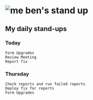 # ![me](https://avatars2.githubusercontent.com/u/5232044?s=50&v=4) ben's stand up

## My daily stand-ups

### Today

    Form Upgrades
    Review Meeting
    Report fix

### Thursday

    Check reports and run failed reports
    Deploy fix for reports
    Form Upgrades
